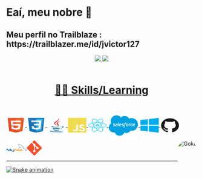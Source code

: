 <h1>Eaí, meu nobre 👋</h1>
<h2>Meu perfil no Trailblaze : https://trailblazer.me/id/jvictor127</h2>

<div align="center">
  <a href="https://github.com/L0rdSaiyan">
   
  <img height="180em" src="https://github-readme-stats.vercel.app/api?username=L0rdSaiyan&show_icons=true&theme=radical&include_all_commits=true&count_private=true"/>
  <img height="180em" src="https://github-readme-stats.vercel.app/api/top-langs/?username=L0rdSaiyan&layout=compact&langs_count=7&theme=radical"/>
    </div>
    
  <br>
  
  <h1 align="center">👨‍💻 Skills/Learning</h1>

  
  <div style="display: inline_block"><br>
    
    
  <img align="center" alt="Lordjv-HTML" title="HTML 5" height="40" width="50" src="https://raw.githubusercontent.com/devicons/devicon/master/icons/html5/html5-original.svg">
  <img align="center" alt="Lordjv-CSS" title="CSS 3" height="40" width="50" src="https://raw.githubusercontent.com/devicons/devicon/master/icons/css3/css3-original.svg">
  <img align="center" alt="Lordjv-java" title="Java" height="40" width="50" src="https://raw.githubusercontent.com/devicons/devicon/master/icons/java/java-original.svg">
  <img align="center" alt="Lordjv-Js" title="JavaScript" height="40" width="50" src="https://raw.githubusercontent.com/devicons/devicon/master/icons/javascript/javascript-plain.svg">
    
  <img align="center" alt="Lordjv-React" title="React JS" height="40" width="50" src="https://github.com/devicons/devicon/blob/master/icons/react/react-original.svg">
    <img align="center" alt="Lordjv-Salesforce" title="Salesforce" height="80" width="80" src="https://raw.githubusercontent.com/devicons/devicon/master/icons/salesforce/salesforce-original.svg">
    <img align="center" alt="Lordjv-windows10" title="Windows 10" height="40" width="50" src="https://raw.githubusercontent.com/devicons/devicon/master/icons/windows8/windows8-original.svg">  
  <img align="center" alt="Lordjv-github" title="Github" height="40" width="50" src="https://raw.githubusercontent.com/devicons/devicon/master/icons/github/github-original.svg">
   <img align="center" alt="Lordjv-github" title="MySQL" height="40" width="50" src="https://raw.githubusercontent.com/devicons/devicon/master/icons/mysql/mysql-original-wordmark.svg">
  
    
  <img align="center" alt="LordJs-git" title="Git" height="40" widht="50" src="https://github.com/devicons/devicon/blob/master/icons/git/git-original.svg">
     <img align="right" alt="Goku" height="150" style="border-radius:50px;" src="https://cdn.discordapp.com/attachments/785669534383079454/785669819759984710/giphy_2.gif">
 
</div> 
 
       
 
  <hr>  
  
  <div> 
  
  ![Snake animation](https://github.com/L0rdSaiyan/L0rdSaiyan/blob/output/github-contribution-grid-snake.svg)
 
</div>
